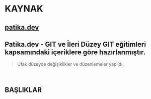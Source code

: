 # KAYNAK
## **[patika.dev](https://app.patika.dev/)**

## Patika.dev - GIT ve İleri Düzey GIT eğitimleri kapsamındaki içeriklere göre hazırlanmıştır.  
> Ufak düzeyde değişiklikler ve düzenlemeler yapıldı.

<br>

## **BAŞLIKLAR**